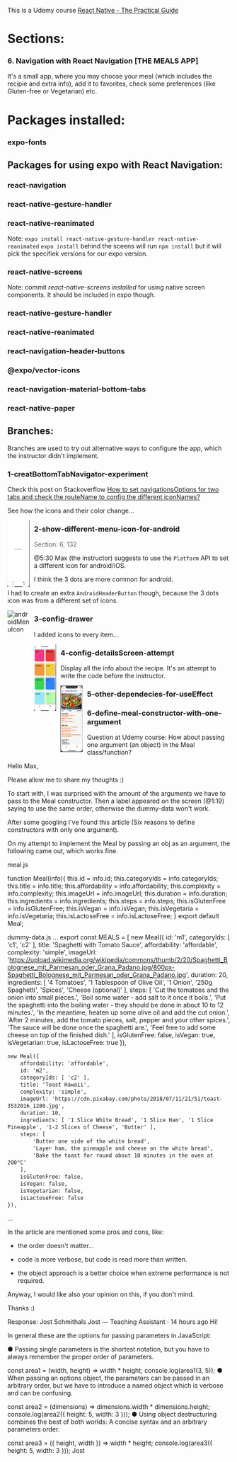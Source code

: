 This is a Udemy course
[React Native - The Practical Guide](https://www.udemy.com/react-native-the-practical-guide/)

# Sections:
### 6. Navigation with React Navigation [THE MEALS APP]

It's a small app, where you may choose your meal (which includes the recipie and extra info), add it to favorites, check some preferences (like Gluten-free or Vegetarian) etc.



# Packages installed:
### expo-fonts

## Packages for using expo with React Navigation:
### react-navigation
### react-native-gesture-handler
### react-native-reanimated
Note: `expo install react-native-gesture-handler react-native-reanimated` `expo install` behind the sceens will run `npm install` but it will pick the specifiek versions for our expo version.

### react-native-screens
Note: commit *react-native-screens installed* for using native screen components.
It should be included in expo though.

### react-native-gesture-handler 
### react-native-reanimated 
### react-navigation-header-buttons
### @expo/vector-icons
### react-navigation-material-bottom-tabs
### react-native-paper





## Branches:
Branches are used to try out alternative ways to configure the app, 
which the instructor didn't implement.

### 1-creatBottomTabNavigator-experiment
Check this post on Stackoverflow [How to set navigationsOptions for two tabs and check the routeName to config the different iconNames?](https://stackoverflow.com/questions/57769242/how-to-set-navigationsoptions-for-two-tabs-and-check-the-routename-to-config-the)

See how the icons and their color change...

<img src="./assets/gifs/configIconNames.gif"
     alt="configIconNames"
     style="float: left; margin-right: 10px; width:50px; height:150px" />

### 2-show-different-menu-icon-for-android
> Section: 6, 132
>
@5:30 Max (the instructor) suggests to use the `Platform` API to set a different icon for android/iOS.

I think the 3 dots are more common for android.

I had to create an extra `AndroidHeaderButton` though, because the 3 dots icon was from a different set of icons.

<img src="./assets/gifs/androidMenuIcon.gif"
     alt="androidMenuIcon"
     style="float: left; margin-right: 10px; width:50px; height:150px" />


### 3-config-drawer
I added icons to every item...

<img src="./assets/gifs/IconsToSideDrawer.gif"
     alt="IconsToSideDrawer"
     style="float: left; margin-right: 10px; width:50px; height:150px" />

### 4-config-detailsScreen-attempt
Display all the info about the recipe. It's an attempt to write the code before the instructor.

<img src="./assets/gifs/ingredients.png"
     alt="ingredients"
     style="float: left; margin-right: 10px; width:50px; height:150px" />

### 5-other-dependecies-for-useEffect

### 6-define-meal-constructor-with-one-argument
Question at Udemy course:
How about passing one argument (an object) in the Meal class/function?

Hello Max,

Please allow me to share my thoughts :)

To start with, I was surprised with the amount of the arguments we have to pass to the Meal constructor. Then a label appeared on the screen (@1:19) saying to use the same order, otherwise the dummy-data won't work.

After some googling I've found this article (Six reasons to define constructors with only one argument).

On my attempt to implement the Meal by passing an obj as an argument, the following came out, which works fine.

meal.js

function Meal(info){
    this.id = info.id;
    this.categoryIds = info.categoryIds;
    this.title = info.title;
    this.affordability = info.affordability;
    this.complexity = info.complexity;
    this.imageUrl = info.imageUrl;
    this.duration = info.duration;
    this.ingredients = info.ingredients;
    this.steps = info.steps;
    this.isGlutenFree = info.isGlutenFree;
    this.isVegan = info.isVegan;
    this.isVegetaria = info.isVegetaria;
    this.isLactoseFree = info.isLactoseFree;
}
export default Meal;


dummy-data.js
...
export const MEALS = [
    new Meal({
        id: 'm1',
        categoryIds: [ 'c1', 'c2' ],
        title: 'Spaghetti with Tomato Sauce',
        affordability: 'affordable',
        complexity: 'simple',
        imageUrl: 'https://upload.wikimedia.org/wikipedia/commons/thumb/2/20/Spaghetti_Bolognese_mit_Parmesan_oder_Grana_Padano.jpg/800px-Spaghetti_Bolognese_mit_Parmesan_oder_Grana_Padano.jpg',
        duration: 20,
        ingredients: [ '4 Tomatoes', '1 Tablespoon of Olive Oil', '1 Onion', '250g Spaghetti', 'Spices', 'Cheese (optional)' ],
        steps: [
            'Cut the tomatoes and the onion into small pieces.',
            'Boil some water - add salt to it once it boils.',
            'Put the spaghetti into the boiling water - they should be done in about 10 to 12 minutes.',
            'In the meantime, heaten up some olive oil and add the cut onion.',
            'After 2 minutes, add the tomato pieces, salt, pepper and your other spices.',
            'The sauce will be done once the spaghetti are.',
            'Feel free to add some cheese on top of the finished dish.'
        ],
        isGlutenFree: false,
        isVegan: true,
        isVegetarian: true,
        isLactoseFree: true
    }),
 
    new Meal({
        affordability: 'affordable',
        id: 'm2',
        categoryIds: [ 'c2' ],
        title: 'Toast Hawaii',
        complexity: 'simple',
        imageUrl: 'https://cdn.pixabay.com/photo/2018/07/11/21/51/toast-3532016_1280.jpg',
        duration: 10,
        ingredients: [ '1 Slice White Bread', '1 Slice Ham', '1 Slice Pineapple', '1-2 Slices of Cheese', 'Butter' ],
        steps: [
            'Butter one side of the white bread',
            'Layer ham, the pineapple and cheese on the white bread',
            'Bake the toast for round about 10 minutes in the oven at 200°C'
        ],
        isGlutenFree: false,
        isVegan: false,
        isVegetarian: false,
        isLactoseFree: false
    }),
...


In the article are mentioned some pros and cons, like:

- the order doesn't matter...

- code is more verbose, but code is read more than written.

- the object approach is a better choice when extreme performance is not required.

Anyway, I would like also your opinion on this, if you don't mind.

Thanks :)

Response:
Jost Schmithals
Jost — Teaching Assistant · 14 hours ago
Hi!

In general these are the options for passing parameters in JavaScript:

● Passing single parameters is the shortest notation, but you have to always remember the proper order of parameters.

const area1 = (width, height) => width * height;
console.log(area1(3, 5));
● When passing an options object, the parameters can be passed in an arbitrary order, but we have to introduce a named object which is verbose and can be confusing.

const area2 = (dimensions) => dimensions.width * dimensions.height;
console.log(area2({ height: 5, width: 3 }));
● Using object destructuring combines the best of both worlds: A concise syntax and an arbitrary parameters order.

const area3 = ({ height, width }) => width * height;
console.log(area3({ height: 5, width: 3 })); 
Jost